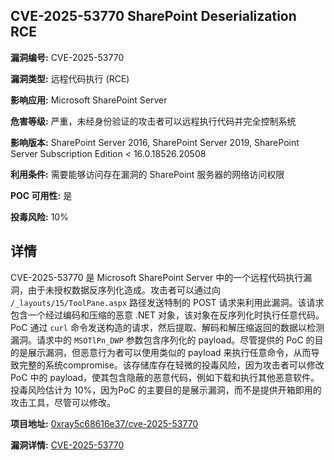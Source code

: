 ## CVE-2025-53770 SharePoint Deserialization RCE

**漏洞编号:** CVE-2025-53770

**漏洞类型:** 远程代码执行 (RCE)

**影响应用:** Microsoft SharePoint Server

**危害等级:** 严重，未经身份验证的攻击者可以远程执行代码并完全控制系统

**影响版本:** SharePoint Server 2016, SharePoint Server 2019, SharePoint Server Subscription Edition < 16.0.18526.20508

**利用条件:** 需要能够访问存在漏洞的 SharePoint 服务器的网络访问权限

**POC 可用性:** 是

**投毒风险:** 10%

## 详情

CVE-2025-53770 是 Microsoft SharePoint Server 中的一个远程代码执行漏洞，由于未授权数据反序列化造成。攻击者可以通过向 `/_layouts/15/ToolPane.aspx` 路径发送特制的 POST 请求来利用此漏洞。该请求包含一个经过编码和压缩的恶意 .NET 对象，该对象在反序列化时执行任意代码。PoC 通过 `curl` 命令发送构造的请求，然后提取、解码和解压缩返回的数据以检测漏洞。请求中的 `MSOTlPn_DWP` 参数包含序列化的 payload。尽管提供的 PoC 的目的是展示漏洞，但恶意行为者可以使用类似的 payload 来执行任意命令，从而导致完整的系统compromise。该存储库存在轻微的投毒风险，因为攻击者可以修改 PoC 中的 payload，使其包含隐蔽的恶意代码，例如下载和执行其他恶意软件。 投毒风险估计为 10%，因为PoC 的主要目的是展示漏洞，而不是提供开箱即用的攻击工具，尽管可以修改。

**项目地址:** [0xray5c68616e37/cve-2025-53770](https://github.com/0xray5c68616e37/cve-2025-53770)

**漏洞详情:** [CVE-2025-53770](https://nvd.nist.gov/vuln/detail/CVE-2025-53770)
